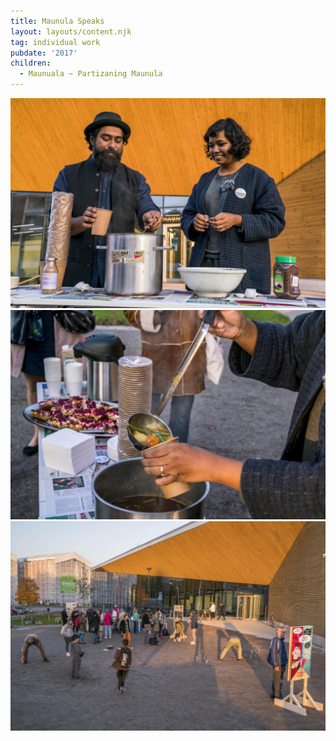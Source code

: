 ```yaml
---
title: Maunula Speaks
layout: layouts/content.njk
tag: individual work
pubdate: '2017'
children:
  - Maunuala ~ Partizaning Maunula
---
```

![Partizaning Maunula, Ali Akbar Mehta and Vidha Saumya making soup, 2017, photo: Vesa Pekka Gronfors](/static/img/partizaningmaunula-ali-vidha-soup_photovesapekkagronfors-web.jpg)
![Partizaning Maunula, Ali Akbar Mehta and Vidha Saumya making soup, 2017, photo: Vesa Pekka Gronfors](/static/img/PartizaningMaunula-Soup2_photoVesaPekkaGronfors-web.jpg)
![Partizaning Maunula, installation view, photo: Vesa Pekka Gronfors](/static/img/PartizaningMaunula_photo27_VesaPekkaGronfors_web.jpg)
